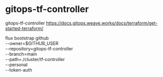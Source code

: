 # gitops-tf-controller
gitops-tf-controller https://docs.gitops.weave.works/docs/terraform/get-started-terraform/


flux bootstrap github \
  --owner=$GITHUB_USER \
  --repository=gitops-tf-controller \
  --branch=main \
   --path=./cluster/tf-controller \
   --personal \
   --token-auth

